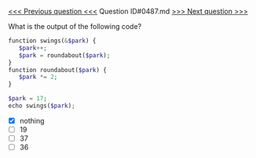 [<<< Previous question <<<](0486.md)  Question ID#0487.md  [>>> Next question >>>](0488.md) 

What is the output of the following code?
```php
function swings(&$park) {
   $park++;
   $park = roundabout($park);
}
function roundabout($park) {
   $park *= 2;
}

$park = 17;
echo swings($park);
```

- [x] nothing
- [ ] 19
- [ ] 37
- [ ] 36
